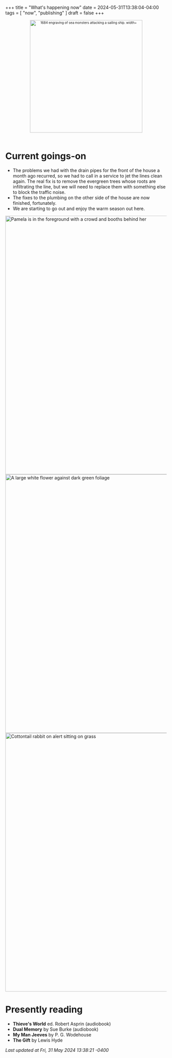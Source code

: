 +++
title = "What's happening now"
date = 2024-05-31T13:38:04-04:00
tags = [
    "now",
    "publishing"
]
draft = false
+++
<div align="center" style="font-size:x-small"><img src="https://milkfish08.s3.amazonaws.com/photo/blog/abovethefold/1684-untitled-engraving-of-sea-monsters-attacking-a-sailing-vessel-49fa31.jpg" alt="1684 engraving of sea monsters attacking a sailing ship. width="512" height="351" title="Sea monsters attacking a sailing ship" /></div><br clear="all" />

# Current goings-on

* The problems we had with the drain pipes for the front of the house a month ago recurred, so we had to call in a service to jet the lines clean again.
The real fix is to remove the evergreen trees whose roots are infiltrating the line, but we will need to replace them with something else to block the traffic noise.
* The fixes to the plumbing on the other side of the house are now finished, fortunately.
* We are starting to go out and enjoy the warm season out here.
<img src="https://pixey.org/storage/m/_v2/515736985118386604/7321b8e85-c3df53/BlJS2Cp814pK/UqX7s4q64wwXPHVgAeBJxPluDSLbngCcAVtaVoss.jpg" alt="Pamela is in the foreground with a crowd and booths behind her" title="At the Riverfront Foodfest in Wilmington Delaware" width=604 height=806 />
<img src="https://pixey.org/storage/m/_v2/515736985118386604/7321b8e85-c3df53/3x0nJdIWJlc6/gX9W9CTfNV1XGTJecOuhIv7BSKjLe3SvGg9pYijK.jpg" alt="A large white flower against dark green foliage" title="One of many peonies at the Winterthur garden in Wilmington DE" width=608 height=806 />
<img src="https://pixey.org/storage/m/_v2/515736985118386604/7321b8e85-c3df53/TtPQg7itgTkm/wqK7VdsfMJMb7HNf5loNtr4PUG8gKrvlT6NZbpCF.jpg" alt="Cottontail rabbit on alert sitting on grass" title="Seen during a walk" width=604 height=806 />

# Presently reading

* __Thieve's World__ ed. Robert Asprin (audiobook)
* __Dual Memory__ by Sue Burke (audiobook)
* __My Man Jeeves__ by P. G. Wodehouse
* __The Gift__ by Lewis Hyde

*Last updated at Fri, 31 May 2024 13:38:21 -0400*